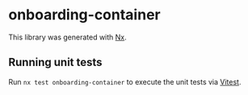 # onboarding-container

This library was generated with [Nx](https://nx.dev).

## Running unit tests

Run `nx test onboarding-container` to execute the unit tests via [Vitest](https://vitest.dev/).
